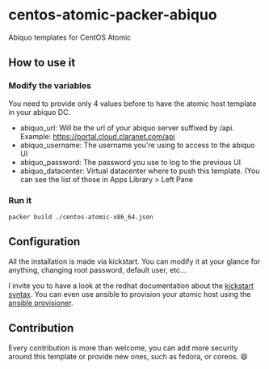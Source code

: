 # centos-atomic-packer-abiquo

Abiquo templates for CentOS Atomic

## How to use it

### Modify the variables

You need to provide only 4 values before to have the atomic host template in your abiquo DC.
* abiquo_url: Will be the url of your abiquo server suffixed by /api. Example: https://portal.cloud.claranet.com/api
* abiquo_username: The username you're using to access to the abiquo UI
* abiquo_password: The password you use to log to the previous UI
* abiquo_datacenter: Virtual datacenter where to push this template. (You can see the list of those in Apps Library > Left Pane

### Run it

```
packer build ./centos-atomic-x86_64.json
```

## Configuration

All the installation is made via kickstart. You can modify it at your glance for anything, changing root password, default user, etc...

I invite you to have a look at the redhat documentation about the [kickstart syntax](https://access.redhat.com/documentation/en-us/red_hat_enterprise_linux/7/html/installation_guide/sect-kickstart-syntax). You can even use ansible to provision your atomic host using the [ansible provisioner](https://www.packer.io/docs/provisioners/ansible-local.html).

## Contribution
Every contribution is more than welcome, you can add more security around this template or provide new ones, such as fedora, or coreos. :smile:



